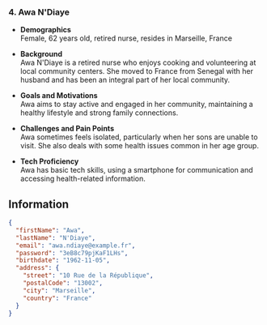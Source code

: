 ### 4. Awa N'Diaye

- **Demographics**
  <br>
  Female, 62 years old, retired nurse, resides in Marseille, France

- **Background**
  <br>
  Awa N'Diaye is a retired nurse who enjoys cooking and volunteering at local community centers. She moved to France
  from Senegal with her husband and has been an integral part of her local community.

- **Goals and Motivations**
  <br>
  Awa aims to stay active and engaged in her community, maintaining a healthy lifestyle and strong family connections.

- **Challenges and Pain Points**
  <br>
  Awa sometimes feels isolated, particularly when her sons are unable to visit. She also deals with some health issues
  common in her age group.

- **Tech Proficiency**
  <br>
  Awa has basic tech skills, using a smartphone for communication and accessing health-related information.

## Information

```json
{
  "firstName": "Awa",
  "lastName": "N'Diaye",
  "email": "awa.ndiaye@example.fr",
  "password": "3eB8c79pjKaF1LHs",
  "birthdate": "1962-11-05",
  "address": {
    "street": "10 Rue de la République",
    "postalCode": "13002",
    "city": "Marseille",
    "country": "France"
  }
}
```
